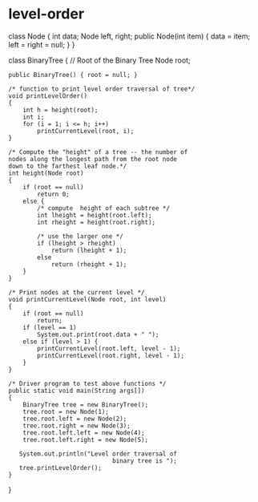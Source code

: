 # level-order
class Node {
    int data;
    Node left, right;
    public Node(int item)
    {
        data = item;
        left = right = null;
    }
}
 
class BinaryTree {
    // Root of the Binary Tree
    Node root;
 
    public BinaryTree() { root = null; }
 
    /* function to print level order traversal of tree*/
    void printLevelOrder()
    {
        int h = height(root);
        int i;
        for (i = 1; i <= h; i++)
            printCurrentLevel(root, i);
    }
 
    /* Compute the "height" of a tree -- the number of
    nodes along the longest path from the root node
    down to the farthest leaf node.*/
    int height(Node root)
    {
        if (root == null)
            return 0;
        else {
            /* compute  height of each subtree */
            int lheight = height(root.left);
            int rheight = height(root.right);
 
            /* use the larger one */
            if (lheight > rheight)
                return (lheight + 1);
            else
                return (rheight + 1);
        }
    }
 
    /* Print nodes at the current level */
    void printCurrentLevel(Node root, int level)
    {
        if (root == null)
            return;
        if (level == 1)
            System.out.print(root.data + " ");
        else if (level > 1) {
            printCurrentLevel(root.left, level - 1);
            printCurrentLevel(root.right, level - 1);
        }
    }
 
    /* Driver program to test above functions */
    public static void main(String args[])
    {
        BinaryTree tree = new BinaryTree();
        tree.root = new Node(1);
        tree.root.left = new Node(2);
        tree.root.right = new Node(3);
        tree.root.left.left = new Node(4);
        tree.root.left.right = new Node(5);
 
       System.out.println("Level order traversal of
                                 binary tree is ");
       tree.printLevelOrder();
    }
}
